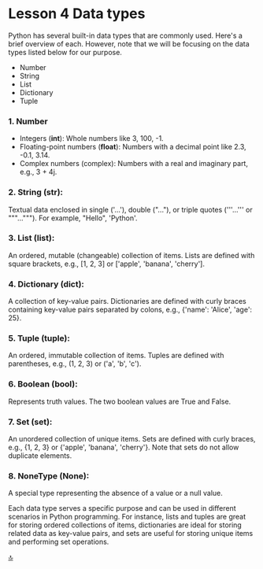 # Lesson 4 Data types

Python has several built-in data types that are commonly used. Here's a brief overview of each. However, note that we will be focusing on the data types listed below for our purpose.

* Number
* String
* List
* Dictionary
* Tuple


### 1. Number
+ Integers (**int**): Whole numbers like 3, 100, -1.
+ Floating-point numbers (**float**): Numbers with a decimal point like 2.3, -0.1, 3.14.
+ Complex numbers (complex): Numbers with a real and imaginary part, e.g., 3 + 4j.

### 2. String (str):
Textual data enclosed in single ('...'), double ("..."), or triple quotes ('''...''' or """..."""). For example, "Hello", 'Python'.

### 3. List (list):
An ordered, mutable (changeable) collection of items. Lists are defined with square brackets, e.g., [1, 2, 3] or ['apple', 'banana', 'cherry'].

### 4. Dictionary (dict):
A collection of key-value pairs. Dictionaries are defined with curly braces containing key-value pairs separated by colons, e.g., {'name': 'Alice', 'age': 25}.

### 5. Tuple (tuple): 
An ordered, immutable collection of items. Tuples are defined with parentheses, e.g., (1, 2, 3) or ('a', 'b', 'c').

### 6. Boolean (bool): 
Represents truth values. The two boolean values are True and False.


### 7. Set (set):
An unordered collection of unique items. Sets are defined with curly braces, e.g., {1, 2, 3} or {'apple', 'banana', 'cherry'}. Note that sets do not allow duplicate elements.

### 8. NoneType (None): 
A special type representing the absence of a value or a null value.

Each data type serves a specific purpose and can be used in different scenarios in Python programming. For instance, lists and tuples are great for storing ordered collections of items, dictionaries are ideal for storing related data as key-value pairs, and sets are useful for storing unique items and performing set operations.


[🔝](#Lesson-4-Data-types)
